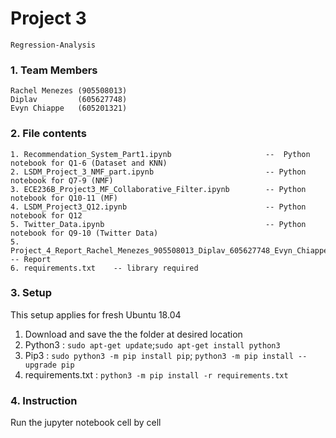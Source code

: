 # Project 3 
    Regression-Analysis
### 1. Team Members
    Rachel Menezes (905508013)
    Diplav         (605627748)
    Evyn Chiappe   (605201321)

### 2. File contents

    1. Recommendation_System_Part1.ipynb                     --  Python notebook for Q1-6 (Dataset and KNN)
    2. LSDM_Project_3_NMF_part.ipynb                         -- Python notebook for Q7-9 (NMF)
    3. ECE236B_Project3_MF_Collaborative_Filter.ipynb        -- Python notebook for Q10-11 (MF)
    4. LSDM_Project3_Q12.ipynb                               -- Python notebook for Q12
    5. Twitter_Data.ipynb                                    -- Python notebook for Q9-10 (Twitter Data)
    5. Project_4_Report_Rachel_Menezes_905508013_Diplav_605627748_Evyn_Chiappe_605201321.pdf    -- Report
    6. requirements.txt    -- library required


### 3. Setup

This setup applies for fresh Ubuntu 18.04 
1. Download and save the the folder at desired location
2. Python3           : ```sudo apt-get update```;```sudo apt-get install python3```
3. Pip3              : ```sudo python3 -m pip install pip```; ```python3 -m pip install --upgrade pip```
4. requirements.txt  : ```python3 -m pip install -r requirements.txt```

### 4. Instruction

Run the jupyter notebook cell by cell
